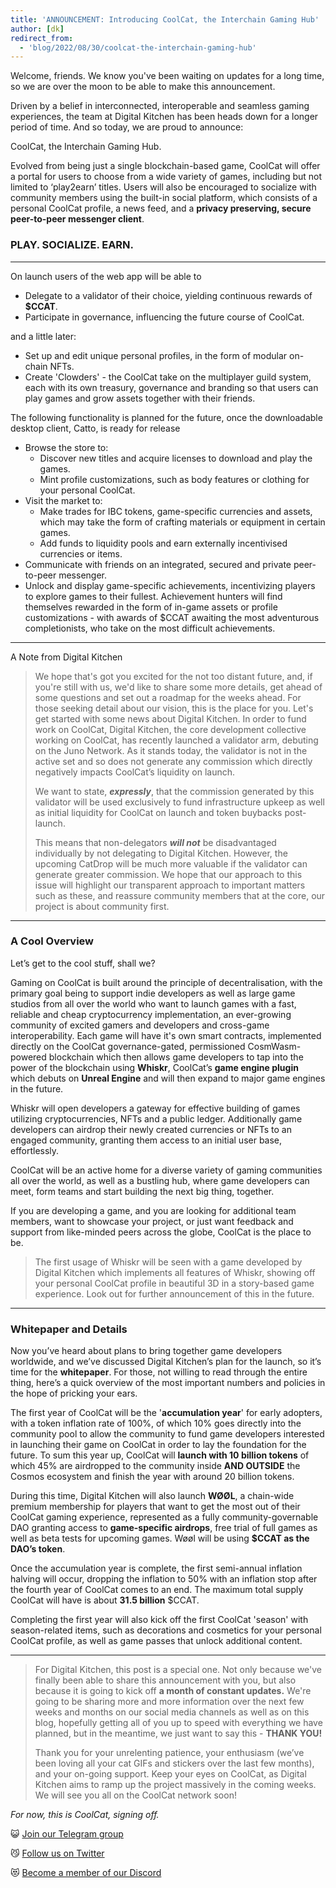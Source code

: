 ```yaml
---
title: 'ANNOUNCEMENT: Introducing CoolCat, the Interchain Gaming Hub'
author: [dk]
redirect_from:
  - 'blog/2022/08/30/coolcat-the-interchain-gaming-hub'
---
```


<Intro>Welcome, friends. We know you've been waiting on updates for a long time, so we are over the moon to be able to make this announcement.
</Intro>

Driven by a belief in interconnected, interoperable and seamless gaming experiences, the team at Digital Kitchen has been heads down for a longer period of time. And so today, we are proud to announce:

<BrandText>CoolCat, the Interchain Gaming Hub.</BrandText>

Evolved from being just a single blockchain-based game, CoolCat will offer a portal for users to choose from a wide variety of games, including but not limited to ‘play2earn’ titles. Users will also be encouraged to socialize with community members using the built-in social platform, which consists of a personal CoolCat profile, a news feed,  and a **privacy preserving, secure peer-to-peer messenger client**.

### <BrandText>PLAY. SOCIALIZE. EARN.</BrandText>
***

<BrandText>On launch users of the web app will be able to</BrandText>

- Delegate to a validator of their choice, yielding continuous rewards of **$CCAT**.
- Participate in governance, influencing the future course of CoolCat.

<BrandText>and a little later:</BrandText>

- Set up and edit unique personal profiles, in the form of modular on-chain NFTs.
- Create 'Clowders' - the CoolCat take on the multiplayer guild system, each with its own treasury, governance and branding so that users can play games and grow assets together with their friends.

<BrandText>The following functionality is planned for the future, once the downloadable desktop client, Catto, is ready for release</BrandText>

- Browse the store to:
    - Discover new titles and acquire licenses to download and play the games.
    - Mint profile customizations, such as body features or clothing for your personal CoolCat.
- Visit the market to:
    - Make trades for IBC tokens, game-specific currencies and assets, which may take the form of crafting materials or equipment in certain games.
    - Add funds to liquidity pools and earn externally incentivised currencies or items.
- Communicate with friends on an integrated, secured and private peer-to-peer messenger.
- Unlock and display game-specific achievements, incentivizing players to explore games to their fullest. Achievement hunters will find themselves rewarded in the form of in-game assets or profile customizations - with awards of $CCAT awaiting the most adventurous completionists, who take on the most difficult achievements.

***

<BrandText>A Note from Digital Kitchen</BrandText>

>We hope that's got you excited for the not too distant future, and, if you're still with us, we'd like to share some more details, get ahead of some questions and set out a roadmap for the weeks ahead. For those seeking detail about our vision, this is the place for you. Let's get started with some news about Digital Kitchen. In order to fund work on CoolCat, Digital Kitchen, the core development collective working on CoolCat, has recently launched a validator arm, debuting on the Juno Network. As it stands today, the validator is not in the active set and so does not generate any commission which directly negatively impacts CoolCat’s liquidity on launch.
>
>We want to state, ***expressly***, that the commission generated by this validator will be used exclusively to fund infrastructure upkeep as well as initial liquidity for CoolCat on launch and token buybacks post-launch.
>
>This means that non-delegators ***will not*** be disadvantaged individually by not delegating to Digital Kitchen. However, the upcoming CatDrop will be much more valuable if the validator can generate greater commission. We hope that our approach to this issue will highlight our transparent approach to important matters such as these, and reassure community members that at the core, our project is about community first.

***

### A Cool Overview
<BrandText>Let’s get to the cool stuff, shall we?</BrandText>

Gaming on CoolCat is built around the principle of decentralisation, with the primary goal being to support indie developers as well as large game studios from all over the world who want to launch games with a fast, reliable and cheap cryptocurrency implementation, an ever-growing community of excited gamers and developers and cross-game interoperability. Each game will have it's own smart contracts, implemented directly on the CoolCat governance-gated, permissioned CosmWasm-powered blockchain which then allows game developers to tap into the power of the blockchain using **Whiskr**, CoolCat’s **game engine plugin** which debuts on **Unreal Engine** and will then expand to major game engines in the future.

<Note>Whiskr will open developers a gateway for effective building of games utilizing cryptocurrencies, NFTs and a public ledger. Additionally game developers can airdrop their newly created currencies or NFTs to an engaged community, granting them access to an initial user base, effortlessly.</Note>

CoolCat will be an active home for a diverse variety of gaming communities all over the world, as well as a bustling hub, where game developers can meet, form teams and start building the next big thing, together.

If you are developing a game, and you are looking for additional team members, want to showcase your project, or just want feedback and support from like-minded peers across the globe, CoolCat is the place to be.

>The first usage of Whiskr will be seen with a game developed by Digital Kitchen which implements all features of Whiskr, showing off your personal CoolCat profile in beautiful 3D in a story-based game experience. Look out for further announcement of this in the future.

***

### Whitepaper and Details
Now you’ve heard about plans to bring together game developers worldwide, and we’ve discussed Digital Kitchen’s plan for the launch, so it’s time for the **whitepaper**. For those, not willing to read through the entire thing, here’s a quick overview of the most important numbers and policies in the hope of pricking your ears.

The first year of CoolCat will be the '**accumulation year**' for early adopters, with a token inflation rate of 100%, of which 10% goes directly into the community pool to allow the community to fund game developers interested in launching their game on CoolCat in order to lay the foundation for the future. To sum this year up, CoolCat will **launch with 10 billion tokens** of which 45% are airdropped to the community inside **AND OUTSIDE** the Cosmos ecosystem and finish the year with around 20 billion tokens.

During this time, Digital Kitchen will also launch **WØØL**, a chain-wide premium membership for players that want to get the most out of their CoolCat gaming experience, represented as a fully community-governable DAO granting access to **game-specific airdrops**, free trial of full games as well as beta tests for upcoming games. Wøøl will be using **$CCAT as the DAO’s token**. 

Once the accumulation year is complete, the first semi-annual inflation halving will occur, dropping the inflation to 50% with an inflation stop after the fourth year of CoolCat comes to an end. The maximum total supply CoolCat will have is about **31.5 billion** $CCAT.

Completing the first year will also kick off the first CoolCat 'season' with season-related items, such as decorations and cosmetics for your personal CoolCat profile, as well as game passes that unlock additional content.

***

>For Digital Kitchen, this post is a special one. Not only because we've finally been able to share this announcement with you, but also because it is going to kick off **a month of constant updates.** We're going to be sharing more and more information over the next few weeks and months on our social media channels as well as on this blog, hopefully getting all of you up to speed with everything we have planned, but in the meantime, we just want to say this - **THANK YOU!**
>
>Thank you for your unrelenting patience, your enthusiasm (we’ve been loving all your cat GIFs and stickers over the last few months), and your on-going support. Keep your eyes on CoolCat, as Digital Kitchen aims to ramp up the project massively in the coming weeks. We will see you all on the CoolCat network soon!

*For now, this is CoolCat, signing off.*

😺 [Join our Telegram group](https://t.me/coolcatcommunity)

😼 [Follow us on Twitter](https://twitter.com/CoolCatChain)

😻 [Become a member of our Discord](https://discord.gg/mnyvNG9ejf)